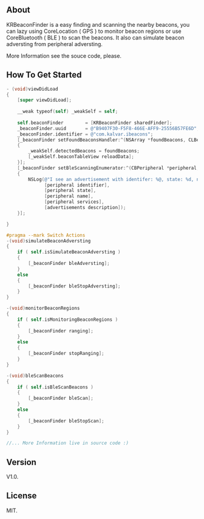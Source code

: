 ## About

KRBeaconFinder is a easy finding and scanning the nearby beacons, you can lazy using CoreLocation ( GPS ) to monitor beacon regions or use CoreBluetooth ( BLE ) to scan the beacons. It also can simulate beacon adversting from peripheral adversting.

More Information see the souce code, please.

## How To Get Started

``` objective-c
- (void)viewDidLoad
{
    [super viewDidLoad];
 	   
    __weak typeof(self) _weakSelf = self;
    
    self.beaconFinder        = [KRBeaconFinder sharedFinder];
    _beaconFinder.uuid       = @"B9407F30-F5F8-466E-AFF9-25556B57FE6D";
    _beaconFinder.identifier = @"com.kalvar.ibeacons";
    [_beaconFinder setFoundBeaconsHandler:^(NSArray *foundBeacons, CLBeaconRegion *beaconRegion)
    {
        _weakSelf.detectedBeacons = foundBeacons;
        [_weakSelf.beaconTableView reloadData];
    }];
    [_beaconFinder setBleScanningEnumerator:^(CBPeripheral *peripheral, NSDictionary *advertisements, NSNumber *RSSI)
    {
        NSLog(@"I see an advertisement with identifer: %@, state: %d, name: %@, services: %@,  description: %@",
              [peripheral identifier],
              [peripheral state],
              [peripheral name],
              [peripheral services],
              [advertisements description]);
    }];

}

#pragma --mark Switch Actions
-(void)simulateBeaconAdversting
{
    if ( self.isSimulateBeaconAdversting )
    {
        [_beaconFinder bleAdversting];
    }
    else
    {
        [_beaconFinder bleStopAdversting];
    }
}

-(void)monitorBeaconRegions
{
    if ( self.isMonitoringBeaconRegions )
    {
        [_beaconFinder ranging];
    }
    else
    {
        [_beaconFinder stopRanging];
    }
}

-(void)bleScanBeacons
{
    if ( self.isBleScanBeacons )
    {
        [_beaconFinder bleScan];
    }
    else
    {
        [_beaconFinder bleStopScan];
    }
}

//... More Information live in source code :)

```

## Version

V1.0.

## License

MIT.
